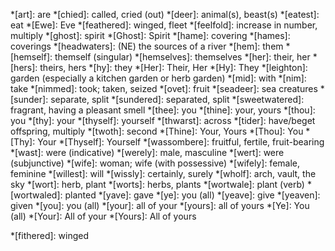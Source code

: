 <!--
Only add to this file abbreviations that only have one meaning.

Keep it in alphabetical order so that there are no duplicates.
-->

*[art]: are
*[chied]: called, cried (out)
*[deer]: animal(s), beast(s)
*[eatest]: eat
*[Ewe]: Eve
*[feathered]: winged, fleet
*[feelfold]: increase in number, multiply
*[ghost]: spirit
*[Ghost]: Spirit
*[hame]: covering
*[hames]: coverings
*[headwaters]: (NE) the sources of a river
*[hem]: them
*[hemself]: themself (singular)
*[hemselves]: themselves
*[her]: their, her
*[hers]: theirs, hers
*[hy]: they
*[Her]: Their, Her
*[Hy]: They
*[leighton]: garden (especially a kitchen garden or herb garden)
*[mid]: with
*[nim]: take
*[nimmed]: took; taken, seized
*[ovet]: fruit
*[seadeer]: sea creatures
*[sunder]: separate, split
*[sundered]: separated, split
*[sweetwatered]: fragrant, having a pleasant smell
*[thee]: you
*[thine]: your, yours
*[thou]: you
*[thy]: your
*[thyself]: yourself
*[thwarst]: across
*[tider]: have/beget offspring, multiply
*[twoth]: second
*[Thine]: Your, Yours
*[Thou]: You
*[Thy]: Your
*[Thyself]: Yourself
*[wassombere]: fruitful, fertile, fruit-bearing
*[wast]: were (indicative)
*[werely]: male, masculine
*[wert]: were (subjunctive)
*[wife]: woman; wife (with possessive)
*[wifely]: female, feminine
*[willest]: will
*[wissly]: certainly, surely
*[wholf]: arch, vault, the sky
*[wort]: herb, plant
*[worts]: herbs, plants
*[wortwale]: plant (verb)
*[wortwaled]: planted
*[yave]: gave
*[ye]: you (all)
*[yeave]: give
*[yeaven]: given
*[you]: you (all)
*[your]: all of your
*[yours]: all of yours
*[Ye]: You (all)
*[Your]: All of your
*[Yours]: All of yours

<!-- Uncertain below -->
*[fithered]: winged
<!-- *[going by]: according to | Use 'abiding by'-->
<!-- *[shapeless]: formless -->
